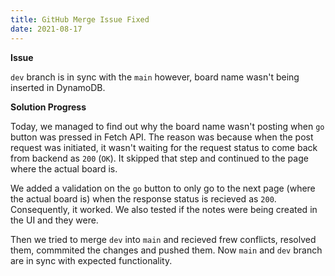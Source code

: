 ```yaml
---
title: GitHub Merge Issue Fixed
date: 2021-08-17
---
```


**Issue** 

`dev` branch is in sync with the `main` however, board name wasn't being inserted in DynamoDB.

**Solution Progress**

Today, we managed to find out why the board name wasn't posting when `go` button was pressed in Fetch API. The reason was because when the post request was initiated, it wasn't waiting for the request status to come back from backend as `200` (`OK`). It skipped that step and continued to the page where the actual board is.

We added a validation on the `go` button to only go to the next page (where the actual board is) when the response status is recieved as `200`. Consequently, it worked. We also tested if the notes were being created in the UI and they were. 

Then we tried to merge `dev` into `main` and recieved frew conflicts, resolved them, commmited the changes and pushed them. Now `main` and `dev` branch are in sync with expected functionality.